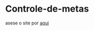 # Controle-de-metas
asese o site por [aqui](https://gabrielferreirajorge.github.io/Controle-de-metas/)

